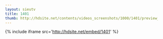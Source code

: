 ```yaml
---
layout: sieutv
title: 1401
thumb: http://hdsite.net/contents/videos_screenshots/1000/1401/preview_360p.mp4.jpg
---
```

{% include iframe src='http://hdsite.net/embed/1401' %}
 
